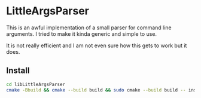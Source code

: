 # LittleArgsParser

This is an awful implementation of a small parser for command line arguments. I tried to make it kinda generic and simple to use.

It is not really efficient and I am not even sure how this gets to work but it does.

## Install

```bash
cd libLittleArgsParser
cmake -Bbuild && cmake --build build && sudo cmake --build build -- install
```
